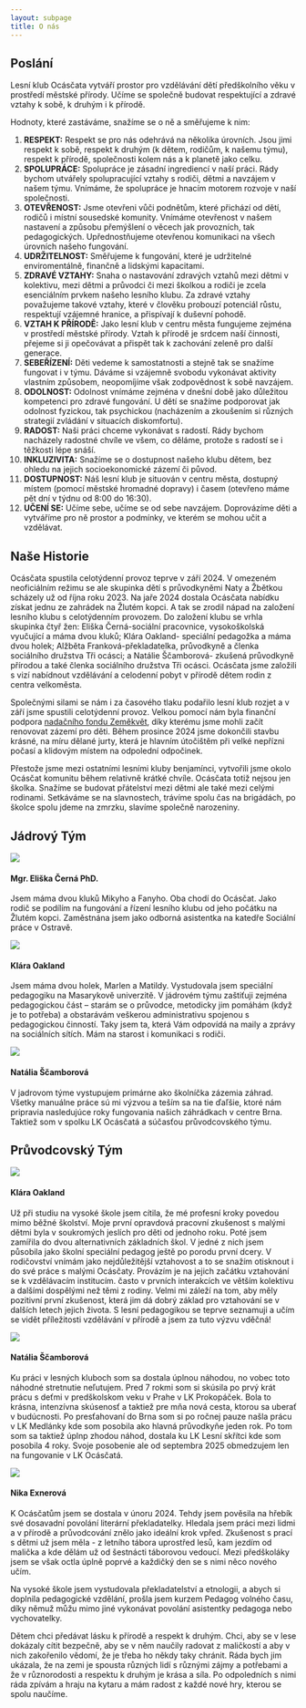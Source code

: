 ```yaml
---
layout: subpage
title: O nás
---
```


## Poslání

Lesní klub Ocásčata vytváří prostor pro vzdělávání dětí předškolního věku v prostředí městské přírody. Učíme se společně budovat respektující a zdravé vztahy k sobě, k druhým i k přírodě.

Hodnoty, které zastáváme, snažíme se o ně a směřujeme k nim:

1. **RESPEKT:** Respekt se pro nás odehrává na několika úrovních. Jsou jimi respekt k sobě, respekt k druhým (k dětem, rodičům, k našemu týmu), respekt k přírodě, společnosti kolem nás a k planetě jako celku.
2. **SPOLUPRÁCE:** Spolupráce je zásadní ingrediencí v naší práci. Rády bychom utvářely spolupracující vztahy s rodiči, dětmi a navzájem v našem týmu. Vnímáme, že spolupráce je hnacím motorem rozvoje v naší společnosti.
3. **OTEVŘENOST:** Jsme otevřeni vůči podnětům, které přichází od dětí, rodičů i místní sousedské komunity. Vnímáme otevřenost v našem nastavení a způsobu přemýšlení o věcech jak provozních, tak pedagogických. Upřednostňujeme otevřenou komunikaci na všech úrovních našeho fungování.
4. **UDRŽITELNOST:** Směřujeme k fungování, které je udržitelné enviromentálně, finančně a lidskými kapacitami.
5. **ZDRAVÉ VZTAHY:** Snaha o nastavování zdravých vztahů mezi dětmi v kolektivu, mezi dětmi a průvodci či mezi školkou a rodiči je zcela esenciálním prvkem našeho lesního klubu. Za zdravé vztahy považujeme takové vztahy, které v člověku probouzí potenciál růstu, respektují vzájemné hranice, a přispívají k duševní pohodě.
6. **VZTAH K PŘÍRODĚ:** Jako lesní klub v centru města fungujeme zejména v prostředí městské přírody. Vztah k přírodě je srdcem naší činnosti, přejeme si ji opečovávat a přispět tak k zachování zeleně pro další generace.
7. **SEBEŘÍZENÍ:** Děti vedeme k samostatnosti a stejně tak se snažíme fungovat i v týmu. Dáváme si vzájemně svobodu vykonávat aktivity vlastním způsobem, neopomíjíme však zodpovědnost k sobě navzájem.
8. **ODOLNOST:** Odolnost vnímáme zejména v dnešní době jako důležitou kompetenci pro zdravé fungování. U dětí se snažíme podporovat jak odolnost fyzickou, tak psychickou (nacházením a zkoušením si různých strategií zvládání v situacích diskomfortu).
9. **RADOST:** Naši práci chceme vykonávat s radostí. Rády bychom nacházely radostné chvíle ve všem, co děláme, protože s radostí se i těžkosti lépe snáší.
10. **INKLUZIVITA:** Snažíme se o dostupnost našeho klubu dětem, bez ohledu na jejich socioekonomické zázemí či původ.
11. **DOSTUPNOST:** Náš lesní klub je situován v centru města, dostupný místem (pomocí městské hromadné dopravy) i časem (otevřeno máme pět dní v týdnu od 8:00 do 16:30).
12. **UČENÍ SE:** Učíme sebe, učíme se od sebe navzájem. Doprovázíme děti a vytváříme pro ně prostor a podmínky, ve kterém se mohou učit a vzdělávat.

## Naše Historie

Ocásčata spustila celotýdenní provoz teprve v září 2024. V omezeném neoficiálním režimu se ale skupinka dětí s průvodkyněmi Naty a Žbětkou scházely už od října roku 2023. Na jaře 2024 dostala Ocásčata nabídku získat jednu ze zahrádek na Žlutém kopci. A tak se zrodil nápad na založení lesního klubu s celotýdenním provozem. Do založení klubu se vrhla skupinka čtyř žen: Eliška Černá-sociální pracovnice, vysokoškolská vyučující a máma dvou kluků; Klára Oakland- speciální pedagožka a máma dvou holek; Alžběta Franková-překladatelka, průvodkyně a členka sociálního družstva Tři ocásci; a Natálie Ščamborová- zkušená průvodkyně přírodou a také členka sociálního družstva Tři ocásci. Ocásčata jsme založili s vizí nabídnout vzdělávání a celodenní pobyt v přírodě dětem rodin z centra velkoměsta. 

Společnými silami se nám i za časového tlaku podařilo lesní klub rozjet a v září jsme spustili celotýdenní provoz. Velkou pomocí nám byla finanční podpora [nadačního fondu Zeměkvět](http://zemekvet.cz/), díky kterému jsme mohli začít renovovat zázemí pro děti. Během prosince 2024 jsme dokončili stavbu krásné, na míru dělané jurty, která je hlavním útočištěm při velké nepřízni počasí a klidovým místem na odpolední odpočinek. 

Přestože jsme mezi ostatními lesními kluby benjamínci, vytvořili jsme okolo Ocásčat komunitu během relativně krátké chvíle. Ocásčata totiž nejsou jen školka. Snažíme se budovat přátelství mezi dětmi ale také mezi celými rodinami. Setkáváme se na slavnostech, trávíme spolu čas na brigádách, po školce spolu jdeme na zmrzku, slavíme společně narozeniny. 

## Jádrový Tým

<div class="pure-g medailonek">
	<div class="pure-u-sm-1-4">
		<img src="/public/fotky-pruvodkyne/eliska.webp"/>
	</div>
	<div class="pure-u-sm-3-4">
		<h4>Mgr. Eliška Černá PhD.</h4>
		<p>Jsem máma dvou kluků Mikyho a Fanyho. Oba chodí do Ocásčat. Jako rodič se podílím na fungování a řízení lesního klubu od jeho počátku na Žlutém kopci. Zaměstnána jsem jako odborná asistentka na katedře Sociální práce v Ostravě.</p>
	</div>
	<div class="pure-u-sm-1-4">
		<img src="/public/fotky-pruvodkyne/klara.webp"/>
	</div>
	<div class="pure-u-sm-3-4">
		<h4>Klára Oakland</h4>
		<p>Jsem máma dvou holek, Marlen a Matildy. Vystudovala jsem speciální pedagogiku na Masarykově univerzitě. V jádrovém týmu zaštiťuji zejména pedagogickou část – starám se o průvodce, metodicky jim pomáhám (když je to potřeba) a obstarávám veškerou administrativu spojenou s pedagogickou činností. Taky jsem ta, která Vám odpovídá na maily a zprávy na sociálních sítích. Mám na starost i komunikaci s rodiči.</p>
	</div>
	<div class="pure-u-sm-1-4">
		<img src="/public/fotky-pruvodkyne/naty.webp"/>
	</div>
	<div class="pure-u-sm-3-4">
		<h4>Natália Ščamborová</h4>
		<p>V jadrovom týme vystupujem primárne ako školníčka zázemia záhrad. Všetky manuálne práce sú mi výzvou a teším sa na tie ďaľšie, ktoré nám pripravia nasledujúce roky fungovania našich záhrádkach v centre Brna. Taktiež som v spolku LK Ocásčatá a súčasťou průvodcovského týmu.</p>
	</div>
</div>

## Průvodcovský Tým

<div class="pure-g medailonek">
	<div class="pure-u-sm-1-4">
		<img src="/public/fotky-pruvodkyne/klara.webp"/>
	</div>
	<div class="pure-u-sm-3-4">
		<h4>Klára Oakland</h4>
		<p>Už při studiu na vysoké škole jsem cítila, že mé profesní kroky povedou mimo běžné školství. Moje první opravdová pracovní zkušenost s malými dětmi byla v soukromých jeslích pro děti od jednoho roku. Poté jsem zamířila do dvou alternativních základních škol. V jedné z nich jsem působila jako školní speciální pedagog ještě po porodu první dcery.  V rodičovství vnímám jako nejdůležitější vztahovost a to se snažím otisknout i do své práce s malými Ocásčaty. Provázím je na jejich začátku vztahování se k vzdělávacím institucím. často v prvních interakcích ve větším kolektivu a dalšími dospělými než těmi z rodiny. Velmi mi záleží na tom, aby měly pozitivní první zkušenost, která jim dá dobrý základ pro vztahování se v dalších letech jejich života. S lesní pedagogikou se teprve seznamuji a učím se vidět příležitosti vzdělávání v přírodě a jsem za tuto výzvu vděčná!</p>
	</div>
	<div class="pure-u-sm-1-4">
		<img src="/public/fotky-pruvodkyne/naty.webp"/>
	</div>
	<div class="pure-u-sm-3-4">
		<h4>Natália Ščamborová</h4>
		<p>Ku práci v lesných kluboch som sa dostala úplnou náhodou, no vobec toto náhodné stretnutie neľutujem. Pred 7 rokmi som si skúsila po prvý krát prácu s deťmi v predškolskom veku v Prahe v LK Prokopáček. Bola to krásna, intenzívna skúsenosť a taktiež pre mňa nová cesta, ktorou sa uberať v budúcnosti. Po presťahovaní do Brna som si po ročnej pauze našla prácu v LK Medlánky kde som posobila ako hlavná průvodkyňe jeden rok. Po tom som sa taktiež úplnp zhodou náhod, dostala ku LK Lesní skřítci kde som posobila 4 roky. Svoje posobenie ale od septembra 2025 obmedzujem len na fungovanie v LK Ocásčatá. </p>
	</div>
	<div class="pure-u-sm-1-4">
		<img src="/public/fotky-pruvodkyne/nika.webp"/>
	</div>
	<div class="pure-u-sm-3-4">
		<h4>Nika Exnerová</h4>
		<p>K Ocásčatům jsem se dostala v únoru 2024. Tehdy jsem pověsila na hřebík své dosavadní povolání literární překladatelky. Hledala jsem práci mezi lidmi a v přírodě a průvodcování znělo jako ideální krok vpřed. Zkušenost s prací s dětmi už jsem měla - z letního tábora uprostřed lesů, kam jezdím od malička a kde dělám už od šestnácti táborovou vedoucí. Mezi předškoláky jsem se však octla úplně poprvé a každičký den se s nimi něco nového učím.</p>
		<p>Na vysoké škole jsem vystudovala překladatelství a etnologii, a abych si doplnila pedagogické vzdělání, prošla jsem kurzem Pedagog volného času, díky němuž můžu mimo jiné vykonávat povolání asistentky pedagoga nebo vychovatelky.</p>
		<p>Dětem chci předávat lásku k přírodě a respekt k druhým. Chci, aby se v lese dokázaly cítit bezpečně, aby se v něm naučily radovat z maličkostí a aby v nich zakořenilo vědomí, že je třeba ho někdy taky chránit. Ráda bych jim ukázala, že na zemi je spousta různých lidí s různými zájmy a potřebami a že v různorodosti a respektu k druhým je krása a síla. Po odpoledních s nimi ráda zpívám a hraju na kytaru a mám radost z každé nové hry, kterou se spolu naučíme.</p>
	</div>
</div>
